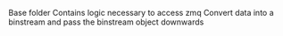 Base folder
Contains logic necessary to access zmq 
Convert data into a binstream and pass the binstream 
object downwards 
